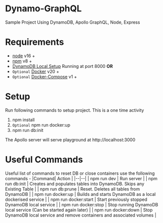 # Dynamo-GraphQL

Sample Project Using DynamoDB, Apollo GraphQL, Node, Express

# Requirements

- [node](https://nodejs.org/en/download/) v16 +
- [npm](https://nodejs.org/en/download/) v8 +
- [DynamoDB Local Setup](https://docs.aws.amazon.com/amazondynamodb/latest/developerguide/DynamoDBLocal.html) Running at port 8000 **OR**
- `Optional` [Docker](https://docs.docker.com/get-docker/) v20 +
- `Optional` [Docker-Compose](https://docs.docker.com/compose/install/) v1 +

# Setup

Run following commands to setup project. This is a one time activity

1.  npm install
2.  `Optional` npm run docker:up
3.  npm run db:init

The Apollo server will serve playground at http://localhost:3000

# Useful Commands

Useful list of commands to reset DB or close containers use the following commands -
|Command| Action |
|--|--|
| npm run dev | Run server |
| npm run db:init | Creates and populates tables into DynamoDB. Skips any Existing Table |
| npm run db:prune | Reset. Deletes all tables from DynamoDB |
| npm run docker:up | Builds and starts DynamoDB as a local dockerised service |
| npm run docker:start | Start previously stopped DynamoDB local service |
| npm run docker:stop | Stop running DynamoDB local service (Can be started again later) |
| npm run docker:down | Stop DynamoDB local service and remove containers and associated volumes |
